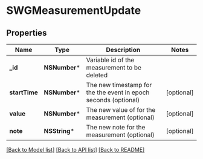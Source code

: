 # SWGMeasurementUpdate

## Properties
Name | Type | Description | Notes
------------ | ------------- | ------------- | -------------
**_id** | **NSNumber*** | Variable id of the measurement to be deleted | 
**startTime** | **NSNumber*** | The new timestamp for the the event in epoch seconds (optional) | [optional] 
**value** | **NSNumber*** | The new value of for the measurement (optional) | [optional] 
**note** | **NSString*** | The new note for the measurement (optional) | [optional] 

[[Back to Model list]](../README.md#documentation-for-models) [[Back to API list]](../README.md#documentation-for-api-endpoints) [[Back to README]](../README.md)



